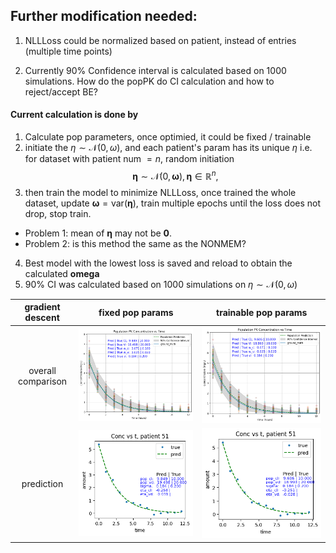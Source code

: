 ## Further modification needed:


1. NLLLoss could be normalized based on patient, instead of entries (multiple time points)

2. Currently 90% Confidence interval is calculated based on 1000 simulations. How do the popPK do CI calculation and how to reject/accept BE?


#### Current calculation is done by

1. Calculate pop parameters, once optimied, it could be fixed / trainable
2. initiate the $\eta \sim \mathcal{N}(0, \omega)$, and each patient's param has its unique $\eta$
    i.e. for dataset with patient num $= n$, random initiation $$\mathbf{\eta} \sim \mathcal{N}(0, \mathbf{\omega}),  \mathbf{\eta}\in \mathbb{R}^n, $$
3. then train the model to minimize NLLLoss, once trained the whole dataset, update $\mathbf{\omega} = \text{var} (\mathbf{\eta})$,
   train multiple epochs until the loss does not drop, stop train.
  * Problem 1: mean of $\mathbf{\eta}$ may not be $\mathbf{0}$.
  * Problem 2: is this method the same as the NONMEM?  
4.  Best model with the lowest loss is saved and reload to obtain the calculated $\mathbf{omega}$
5.  90% CI was calculated based on 1000 simulations on $\eta \sim \mathcal{N}(0, \omega)$


 | gradient descent |  fixed pop params   | trainable pop params 
:-----:|:-------------------------:|:-------------------------:
|overall comparison| ![](fig/nn_no_train_pop.png)  | ![](fig/nn_train_pop.png) 
| prediction | ![](fig/nn_no_train_pop_pred.png) | ![](fig/nn_train_pop_pred.png) 


